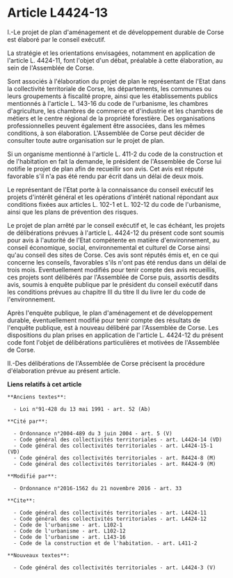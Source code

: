 # Article L4424-13

I.-Le projet de plan d'aménagement et de développement durable de Corse est élaboré par le conseil exécutif. 

La stratégie et les orientations envisagées, notamment en application de l'article L. 4424-11, font l'objet d'un débat,
préalable à cette élaboration, au sein de l'Assemblée de Corse. 

Sont associés à l'élaboration du projet de plan le représentant de l'Etat dans la collectivité territoriale de Corse, les
départements, les communes ou leurs groupements à fiscalité propre, ainsi que les établissements publics mentionnés à
l'article L. 143-16 du code de l'urbanisme, les chambres d'agriculture, les chambres de commerce et d'industrie et les
chambres de métiers et le centre régional de la propriété forestière. Des organisations professionnelles peuvent également
être associées, dans les mêmes conditions, à son élaboration. L'Assemblée de Corse peut décider de consulter toute autre
organisation sur le projet de plan. 

Si un organisme mentionné à l'article L. 411-2 du code de la construction et de l'habitation en fait la demande, le président
de l'Assemblée de Corse lui notifie le projet de plan afin de recueillir son avis. Cet avis est réputé favorable s'il n'a pas
été rendu par écrit dans un délai de deux mois. 

Le représentant de l'Etat porte à la connaissance du conseil exécutif les projets d'intérêt général et les opérations
d'intérêt national répondant aux conditions fixées aux articles L. 102-1 et L. 102-12 du code de l'urbanisme, ainsi que les
plans de prévention des risques. 

Le projet de plan arrêté par le conseil exécutif et, le cas échéant, les projets de délibérations prévues à l'article L.
4424-12 du présent code sont soumis pour avis à l'autorité de l'Etat compétente en matière d'environnement, au       conseil
économique, social, environnemental et culturel de Corse ainsi qu'au conseil des sites de Corse. Ces avis sont réputés émis
et, en ce qui concerne les conseils, favorables s'ils n'ont pas été rendus dans un délai de trois mois. Eventuellement
modifiés pour tenir compte des avis recueillis, ces projets sont délibérés par l'Assemblée de Corse puis, assortis desdits
avis, soumis à enquête publique par le président du conseil exécutif dans les conditions prévues au chapitre III du titre II
du livre Ier du code de l'environnement. 

Après l'enquête publique, le plan d'aménagement et de développement durable, éventuellement modifié pour tenir compte des
résultats de l'enquête publique, est à nouveau délibéré par l'Assemblée de Corse. Les dispositions du plan prises en
application de l'article L. 4424-12 du présent code font l'objet de délibérations particulières et motivées de l'Assemblée de
Corse. 

II.-Des délibérations de l'Assemblée de Corse précisent la procédure d'élaboration prévue au présent article.

**Liens relatifs à cet article**

	**Anciens textes**:

	  - Loi n°91-428 du 13 mai 1991 - art. 52 (Ab)

	**Cité par**:

	  - Ordonnance n°2004-489 du 3 juin 2004 - art. 5 (V)
	  - Code général des collectivités territoriales - art. L4424-14 (VD)
	  - Code général des collectivités territoriales - art. L4424-15-1 (VD)
	  - Code général des collectivités territoriales - art. R4424-8 (M)
	  - Code général des collectivités territoriales - art. R4424-9 (M)

	**Modifié par**:

	  - Ordonnance n°2016-1562 du 21 novembre 2016 - art. 33

	**Cite**:

	  - Code général des collectivités territoriales - art. L4424-11
	  - Code général des collectivités territoriales - art. L4424-12
	  - Code de l'urbanisme - art. L102-1
	  - Code de l'urbanisme - art. L102-12
	  - Code de l'urbanisme - art. L143-16
	  - Code de la construction et de l'habitation. - art. L411-2

	**Nouveaux textes**:

	  - Code général des collectivités territoriales - art. L4424-3 (V)
